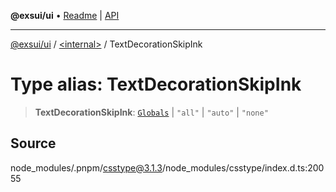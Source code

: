 **@exsui/ui** • [Readme](../../README.md) \| [API](../../globals.md)

***

[@exsui/ui](../../README.md) / [\<internal\>](../README.md) / TextDecorationSkipInk

# Type alias: TextDecorationSkipInk

> **TextDecorationSkipInk**: [`Globals`](Globals.md) \| `"all"` \| `"auto"` \| `"none"`

## Source

node\_modules/.pnpm/csstype@3.1.3/node\_modules/csstype/index.d.ts:20055
